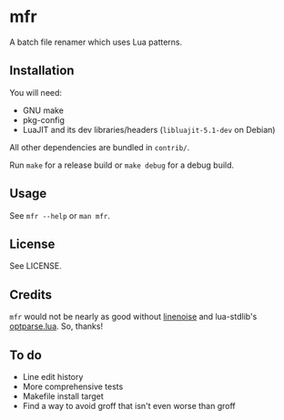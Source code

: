 # mfr

A batch file renamer which uses Lua patterns.

## Installation

You will need:

- GNU make
- pkg-config
- LuaJIT and its dev libraries/headers (`libluajit-5.1-dev` on Debian)

All other dependencies are bundled in `contrib/`.

Run `make` for a release build or `make debug` for a debug build.

## Usage

See `mfr --help` or `man mfr`.

## License

See LICENSE.

## Credits

`mfr` would not be nearly as good without [linenoise](https://github.com/antirez/linenoise) and lua-stdlib's [optparse.lua](https://github.com/lua-stdlib/lua-stdlib/blob/master/lib/std/optparse.lua). So, thanks!

## To do

- Line edit history
- More comprehensive tests
- Makefile install target
- Find a way to avoid groff that isn't even worse than groff

